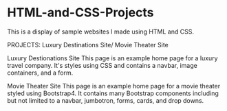# HTML-and-CSS-Projects
This is a display of sample websites I made using HTML and CSS.

PROJECTS:
Luxury Destinations Site/
Movie Theater Site

Luxury Destionations Site
This page is an example home page for a luxury travel company. It's styles using CSS and contains a navbar, 
image containers, and a form.

Movie Theater Site
This page is an example home page for a movie theater styled using Bootstrap4. It contains many Bootstrap
components including but not limited to a navbar, jumbotron, forms, cards, and drop downs.
